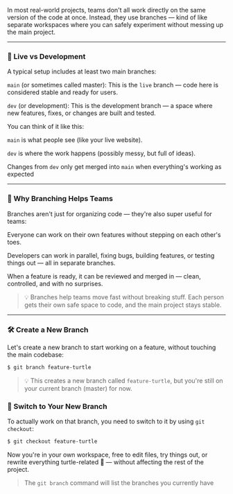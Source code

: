 

In most real-world projects, teams don't all work directly on the same version of the code at once. Instead, they use branches — kind of like separate workspaces where you can safely experiment without messing up the main project.

---


### 🔀 Live vs Development
A typical setup includes at least two main branches:

`main` (or sometimes called master): This is the `live` branch — code here is considered stable and ready for users.

`dev` (or development): This is the development branch — a space where new features, fixes, or changes are built and tested.

You can think of it like this:

`main` is what people see (like your live website).

`dev` is where the work happens (possibly messy, but full of ideas).

Changes from `dev` only get merged into `main` when everything's working as expected

---

### 🤝 Why Branching Helps Teams

Branches aren't just for organizing code — they're also super useful for teams:

Everyone can work on their own features without stepping on each other's toes.

Developers can work in parallel, fixing bugs, building features, or testing things out — all in separate branches.

When a feature is ready, it can be reviewed and merged in — clean, controlled, and with no surprises.

> 💡 Branches help teams move fast without breaking stuff. Each person gets their own safe space to code, and the main project stays stable.

---


### 🛠 Create a New Branch

Let's create a new branch to start working on a feature, without touching the main codebase:

```sh
$ git branch feature-turtle
```

> 💡 This creates a new branch called `feature-turtle`, but you're still on your current branch (master) for now.

### 🚀 Switch to Your New Branch
To actually work on that branch, you need to switch to it by using `git checkout`:

```sh
$ git checkout feature-turtle
```

Now you're in your own workspace, free to edit files, try things out, or rewrite everything turtle-related 🐢 — without affecting the rest of the project.

> The `git branch` command will list the branches you currently have